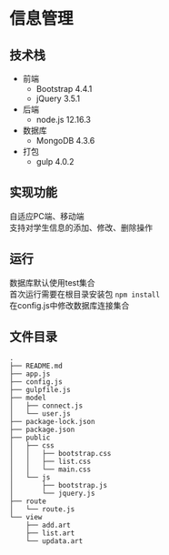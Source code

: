 # 信息管理
## 技术栈
- 前端
  - Bootstrap 4.4.1
  - jQuery 3.5.1
- 后端
  - node.js 12.16.3
- 数据库
  - MongoDB 4.3.6
- 打包
  - gulp 4.0.2

## 实现功能
自适应PC端、移动端  
支持对学生信息的添加、修改、删除操作

## 运行
数据库默认使用test集合  
首次运行需要在根目录安装包 `npm install`  
在config.js中修改数据库连接集合

## 文件目录
```
.
├── README.md
├── app.js
├── config.js
├── gulpfile.js
├── model
│   ├── connect.js
│   └── user.js
├── package-lock.json
├── package.json
├── public
│   ├── css
│   │   ├── bootstrap.css
│   │   ├── list.css
│   │   └── main.css
│   └── js
│       ├── bootstrap.js
│       └── jquery.js
├── route
│   └── route.js
└── view
    ├── add.art
    ├── list.art
    └── updata.art
```